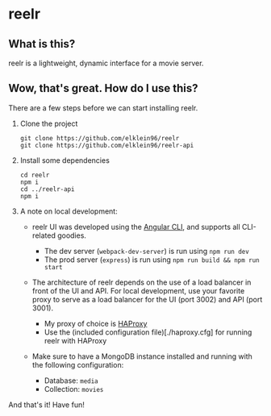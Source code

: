 # reelr

## What is this?

reelr is a lightweight, dynamic interface for a movie server. 

## Wow, that's great. How do I use this?

There are a few steps before we can start installing reelr.

1. Clone the project

    ```
    git clone https://github.com/elklein96/reelr
    git clone https://github.com/elklein96/reelr-api
    ```

2. Install some dependencies

    ```
    cd reelr
    npm i
    cd ../reelr-api
    npm i
    ```

3. A note on local development:

    - reelr UI was developed using the [Angular CLI](https://cli.angular.io/), and supports all CLI-related goodies.
        - The dev server (`webpack-dev-server`) is run using `npm run dev`
        - The prod server (`express`) is run using `npm run build && npm run start`

    - The architecture of reelr depends on the use of a load balancer in front of the UI and API. For local development, use your favorite proxy to serve as a load balancer for the UI (port 3002) and API (port 3001).
        - My proxy of choice is [HAProxy](http://www.haproxy.org/)
        - Use the (included configuration file)[./haproxy.cfg] for running reelr with HAProxy

    - Make sure to have a MongoDB instance installed and running with the following configuration:
        - Database: `media`
        - Collection: `movies`

And that's it! Have fun!
